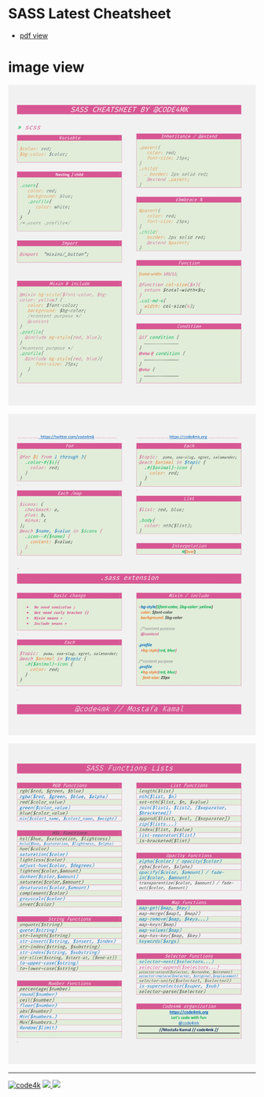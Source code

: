# SASS Latest Cheatsheet

* [pdf view](/pdf/sass-cheatsheet-latest.pdf)

# image view

<p align="center" ><img src="images/sass-cheatsheet-latest-1.png"></p>
<p align="center" ><img src="images/sass-cheatsheet-latest-2.png"></p>
<p align="center" ><img src="images/sass-cheatsheet-latest-3.png"></p>

---
[![code4k](https://img.shields.io/badge/Powered-By-blue.svg)]() <a href="https://code4mk.org" ><img src="https://img.shields.io/badge/code4mk-.org-red.svg" > <a href="https://twitter.com/code4mk" ><img src="https://img.shields.io/badge/%40-code4mk-brightgreen.svg" >

